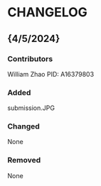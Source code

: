 # CHANGELOG

## {4/5/2024}
### Contributors
William Zhao
PID: A16379803

### Added
submission.JPG

### Changed
None

### Removed
None